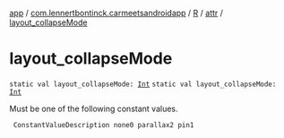 [app](../../../index.md) / [com.lennertbontinck.carmeetsandroidapp](../../index.md) / [R](../index.md) / [attr](index.md) / [layout_collapseMode](./layout_collapse-mode.md)

# layout_collapseMode

`static val layout_collapseMode: `[`Int`](https://kotlinlang.org/api/latest/jvm/stdlib/kotlin/-int/index.html)
`static val layout_collapseMode: `[`Int`](https://kotlinlang.org/api/latest/jvm/stdlib/kotlin/-int/index.html)

Must be one of the following constant values.

     ConstantValueDescription none0 parallax2 pin1

